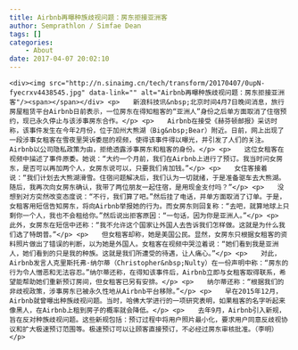 ```yaml
---
title: Airbnb再曝种族歧视问题：房东拒接亚洲客
author: Semprathlon / Simfae Dean
tags: []
categories:
	- About
date: 2017-04-07 20:02:10
---
```

    <div><img src="http://n.sinaimg.cn/tech/transform/20170407/0upN-fyecrxv4438545.jpg" data-link="" alt="Airbnb再曝种族歧视问题：房东拒接亚洲客"/><span></span></div> <p>　　新浪科技讯&nbsp;北京时间4月7日晚间消息，旅行房屋租赁平台Airbnb日前表示，一位房东在得知租客的“亚洲人”身份之后单方面取消了住宿预约，现已永久停止与该涉事房东合作。</p> <p>　　Airbnb在接受《赫芬顿邮报》采访时称，该事件发生在今年2月份，位于加州大熊湖（Big&nbsp;Bear）附近。日前，网上出现了一段涉事女租客在雪夜里哭诉委屈的视频，使得该事件得以曝光，并引发了人们的关注。Airbnb以公司隐私政策为由，拒绝透露涉事房东和租客的身份。</p> <p>　　这位女租客在视频中描述了事件原委。她说：“大约一个月前，我们在Airbnb上进行了预订。我当时问女房东，是否可以再加两个人，女房东说可以，只要我们肯加钱。”</p> <p>　　女住客接着说：“我们计划去大熊湖滑雪。住宿问题解决后，我们认为一切就绪，于是准备驱车去大熊湖。随后，我再次向女房东确认，我带了两位朋友一起住宿，是用现金支付吗？”</p> <p>　　没想到对方突然改变态度说：“不行，我们算了吧。”然后挂了电话，并单方面取消了订单。于是，女租客用短信告知房东，将向Airbnb举报她的行为。而女房东则回复称：“去吧，就算地球上只剩你一个人，我也不会租给你。”然后说出拒客原因：“一句话，因为你是亚洲人。”</p> <p>　　此外，女房东在短信中还称：“我不允许这个国家让外国人去告诉我们怎样做。这就是为什么我们选了特朗普。”</p> <p>　　但女租客却称，她是美国公民。显然，女房东只根据女租客的资料照片做出了错误的判断，以为她是外国人。女租客在视频中哭泣着说：“她们看到我是亚洲人，她们看到的只是我的种族。这就是我们所遭受的待遇，让人痛心。”</p> <p>　　对此，Airbnb发言人克里斯托弗·纳尔蒂（Christopher&nbsp;Nulty）在一份声明中称：“房东的行为令人憎恶和无法容忍。”纳尔蒂还称，在得知该事件后，Airbnb立即与女租客取得联系，希望能帮助她们重新预订房间，但女租客已另有安排。</p> <p>　　纳尔蒂还称：“根据我们的非歧视政策，涉事房东已被永久性地从Airbnb平台移除。”</p> <p>　　早在2015年12月，Airbnb就曾曝出种族歧视问题。当时，哈佛大学进行的一项研究表明，如果租客的名字听起来像黑人，在Airbnb上租到房子的概率就会降低。</p> <p>　　去年9月，Airbnb引入新规，旨在反对种族歧视问题。这些新规包括：预订过程中将用户照片最小化，要求用户同意反歧视协议和扩大极速预订范围等。极速预订可以让顾客直接预订，不必经过房东审核批准。（李明）</p>        
